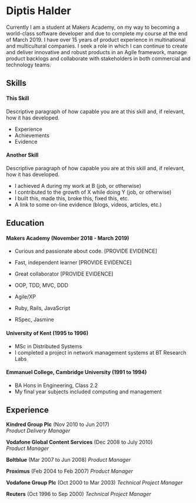 # Diptis Halder

Currently I am a student at Makers Academy, on my way to becoming a world-class software developer and due to complete my course at the end of March 2019. I have over 15 years of product experience in multinational and multicultural companies. I seek a role in which I can continue to create and deliver innovative and robust products in an Agile framework, manage product backlogs and collaborate with stakeholders in both commercial and technology teams.

## Skills

#### This Skill

Descriptive paragraph of how capable you are at this skill and, if relevant, how it has developed.

- Experience
- Achievements
- Evidence

#### Another Skill

Descriptive paragraph of how capable you are at this skill and, if relevant, how it has developed.

- I achieved A during my work at B (job, or otherwise)
- I contributed to the growth of X while doing Y (job, or otherwise)
- I built this, made this, broke this, fixed this, etc.
- A link to some on-line evidence (blogs, videos, articles, etc.)

## Education

#### Makers Academy (November 2018 - March 2019)

- Curious and passionate about code. [PROVIDE EVIDENCE]
- Fast, independent learner [PROVIDE EVIDENCE]
- Great collaborator [PROVIDE EVIDENCE]

- OOP, TDD, MVC, DDD
- Agile/XP
- Ruby, Rails, JavaScript
- RSpec, Jasmine

#### University of Kent (1995 to 1996)

- MSc in Distributed Systems 
- I completed a project in network management systems at BT Research Labs

#### Emmanuel College, Cambridge University (1991 to 1994)

- BA Hons in Engineering, Class 2.2
- My final year subjects included computing and management



## Experience

**Kindred Group Plc** (Nov 2010 to Jun 2017)    
*Product Delivery Manager*

**Vodafone Global Content Services** (Dec 2008 to July 2010)   
*Product Manager*

**Boltblue** (Mar 2007 to Jun 2008)
*Product Manager*

**Proximus** (Feb 2004 to Feb 2007)
*Product Manager*

**Vodafone Group Plc** (Oct 2000 to Mar 2003)
*Technical Project Manager*

**Reuters** (Oct 1996 to Sep 2000)
*Technical Project Manager*
